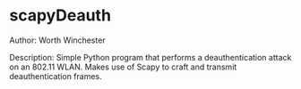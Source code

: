 # scapyDeauth

Author: Worth Winchester

Description: Simple Python program that performs a deauthentication attack on an 802.11 WLAN.
Makes use of Scapy to craft and transmit deauthentication frames.
